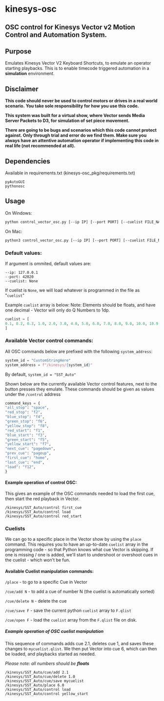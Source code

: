 # kinesys-osc
## OSC control for Kinesys Vector v2 Motion Control and Automation System.

## Purpose
Emulates Kinesys Vector V2 Keyboard Shortcuts, to emulate an operator starting playbacks. This is to enable timecode triggered automation in a **simulation** environment.

## Disclaimer
**This code should never be used to control motors or drives in a real world scenario.**
**You take sole responsibility for how you use this code.**

**This system was built for a virtual show, where Vector sends Media Server Packets to D3, for simulation of set piece movement.**

**There are going to be bugs and scenarios which this code cannot protect against. Only through trial and error do we find them.
Make sure you always have an attentive automation operator if implementing this code in real life (not recommended at all).**

## Dependencies
Available in requirements.txt (kinesys-osc_pkg/requirements.txt)
```
pyAutoGUI
pythonosc
```

## Usage
On Windows:
```bash
python control_vector_osc.py [--ip IP] [--port PORT] [--cuelist FILE_NAME]
```

On Mac:
```bash
python3 control_vector_osc.py [--ip IP] [--port PORT] [--cuelist FILE_NAME]
```

### Default values:
If argument is ommited, default values are:
```
--ip: 127.0.0.1
--port: 42020
--cuelist: None
```

If cuelist is `None`, we will load whatever is programmed in the file as "`cuelist`"

Example `cuelist` array is below:
Note: Elements should be floats, and have one decimal - Vector will only do Q Numbers to 1dp.
```python
cuelist = [
0.1, 0.2, 0.3, 1.0, 2.0, 3.0, 4.0, 5.0, 6.0, 7.0, 8.0, 9.0, 10.0, 10.9
]
```

### Available Vector control commands:
All OSC commands below are prefixed with the following `system_address`:
```python
system_id = "CustomStringHere"
system_address = f"/kinesys/{system_id}"
```
By default, `system_id = "SST_Auto"`

Shown below are the currently available Vector control features, next to the button presses they emulate.
These commands should be given as values under the `/control` address
```python
command_keys = {
"all_stop": "space",
"red_stop": "f2",
"blue_stop": "f4",
"green_stop": "f6",
"yellow_stop": "f8",
"red_start": "f1",
"blue_start": "f3",
"green_start": "f5",
"yellow_start": "f7",
"next_cue": "pagedown",
"prev_cue": "pageup",
"first_cue": "home",
"last_cue": "end",
"load": "f12",
}
```

#### Example operation of control OSC:
This gives an example of the OSC commands needed to load the first cue, then start the red playback in Vector.
```
/kinesys/SST_Auto/control first_cue
/kinesys/SST_Auto/control load
/kinesys/SST_Auto/control red_start
```

### Cuelists
We can go to a specific place in the Vector show by using the `place` command.
This requires you to have an up-to-date `cuelist` array in the programming code - so that Python knows what cue Vector is skipping.
If one is missing / one is added, we'll start to undershoot or overshoot cues in the cuelist - which won't be fun.

#### Available Cuelist manipulation commands:
`/place` - to go to a specific Cue in Vector

`/cue/add N` - to add a cue of number N (the cuelist is automatically sorted)

`/cue/delete N` - delete the cue

`/cue/save F` - save the current python `cuelist` array to `F.qlist`

`/cue/open F` - load the `cuelist` array from the `F.qlist` file on disk.

##### Example operation of OSC cuelist manipulation
This sequence of commands adds cue 2.1, deletes cue 1, and saves these changes to `mycuelist.qlist`.
We then put Vector into cue 6, which can then be loaded, and playbacks started as needed.

_Please note: all numbers should be __floats___
```
/kinesys/SST_Auto/cue/add 2.1
/kinesys/SST_Auto/cue/delete 1.0
/kinesys/SST_Auto/cue/save mycuelist
/kinesys/SST_Auto/place 6.0
/kinesys/SST_Auto/control load
/kinesys/SST_Auto/control yellow_start
```
